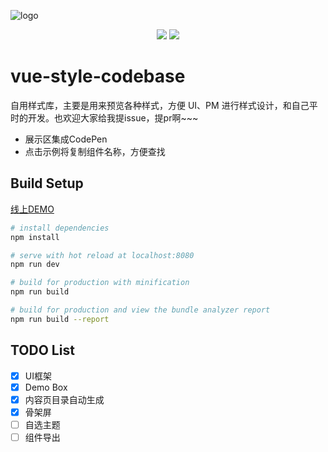 ![logo](https://github.com/SHERlocked93/vue-style-codebase/blob/master/src/assets/logo%20green.png)

<p align="center">
  <img src="https://img.shields.io/badge/build-passing-brightgreen.svg">
  <a href="https://www.npmjs.com/package/vvui"><img src="https://img.shields.io/badge/licence-MIT-blue.svg"></a> 
</p>

# vue-style-codebase

自用样式库，主要是用来预览各种样式，方便 UI、PM 进行样式设计，和自己平时的开发。也欢迎大家给我提issue，提pr啊~~~

- 展示区集成CodePen
- 点击示例将复制组件名称，方便查找

## Build Setup

[线上DEMO](http://sherlocked93.club/vue-style-codebase/)




``` bash
# install dependencies
npm install

# serve with hot reload at localhost:8080
npm run dev

# build for production with minification
npm run build

# build for production and view the bundle analyzer report
npm run build --report
```


## TODO List
- [x] UI框架
- [x] Demo Box
- [x] 内容页目录自动生成
- [x] 骨架屏
- [ ] 自选主题
- [ ] 组件导出
